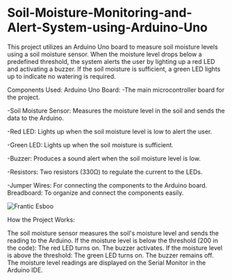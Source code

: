 # Soil-Moisture-Monitoring-and-Alert-System-using-Arduino-Uno


This project utilizes an Arduino Uno board to measure soil moisture levels using a soil moisture sensor. When the moisture level drops below a predefined threshold, the system alerts the user by lighting up a red LED and activating a buzzer. If the soil moisture is sufficient, a green LED lights up to indicate no watering is required.




Components Used:
Arduino Uno Board:
-The main microcontroller board for the project.

-Soil Moisture Sensor:
Measures the moisture level in the soil and sends the data to the Arduino.

-Red LED:
Lights up when the soil moisture level is low to alert the user.

-Green LED:
Lights up when the soil moisture is sufficient.

-Buzzer:
Produces a sound alert when the soil moisture level is low.

-Resistors:
Two resistors (330Ω) to regulate the current to the LEDs.


-Jumper Wires:
For connecting the components to the Arduino board.
Breadboard:
To organize and connect the components easily.


![Frantic Esboo](https://github.com/user-attachments/assets/70f68536-e760-4409-96f9-7225f4dbe944)













How the Project Works:


The soil moisture sensor measures the soil's moisture level and sends the reading to the Arduino.
If the moisture level is below the threshold (200 in the code):
The red LED turns on.
The buzzer activates.
If the moisture level is above the threshold:
The green LED turns on.
The buzzer remains off.
The moisture level readings are displayed on the Serial Monitor in the Arduino IDE.
